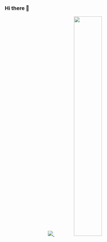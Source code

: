 ### Hi there 👋

<div align="center">
<a href="s">
  <img src="https://github-readme-stats.vercel.app/api/top-langs/?username=minggwen&exclude_repo=minggwen.github.io&layout=compact&theme=tokyonight" />
</a>
<a href="s">
  <img src="https://github-readme-stats.vercel.app/api?username=mingwen&theme=tokyonight&show_icons=true" width="42%" />
</a>
</div>
